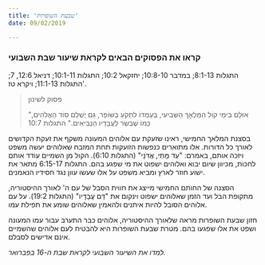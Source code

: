 ```yaml
---
title: 'שבעת השופרות'
date: 09/02/2019

---
```


### קראו את הפסוקים הבאים לקראת שיעור שבת השבועי
התגלות 8:1-13; במדבר 10:8-10; יחזקאל 10:2; התגלות 10:1-11; דניאל 12:6, 7; התגלות 11:1-13; ויקרא טז'.

> <p>פסוק לשינון</p>
> "אוּלָם בִּימֵי קוֹל הַמַּלְאָךְ הַשְּׁבִיעִי, בְּעָמְדוֹ לִתְקֹעַ בַּשּׁוֹפָר, גַּם יֻשְׁלַם סוֹד הָאֱלֹהִים, כְּמוֹ שֶׁבִּשֵֹר לַעֲבָדָיו הַנְּבִיאִים." התגלות 10:7

בסצנת המלאך החמישי, ראינו שזעקת עם אלוהים המעונה משקף את זעקת הקדושים לאורך כל הדורות. אלו מתוארים כנפשות הזועקות תחת המזבח שאלוהים יעשה משפט ויזכה אותם, באמרם: "עַד מָתַי, אֲדֹנָי" (התגלות 6:10). הקול מן השמיים עודד אותם לחכות, מכיוון שיום יבוא ואלוהים ישפוט את מי שפגע בהם. התגלות 6:15-17 מתאר את ישוע חוזר לארץ ומביא משפט על אלו שעשו עוון נגד חסידיו הנאמנים.

הסצנה של החותם החמישי מייצג את חווית הסבל של עם ה' לאורך ההיסטוריה, מתקופת הבל ועד הזמן שאלוהים ישפוט וינקום את "דַּם עֲבָדָיו" (התגלות 19:2). על עם אלוהים הסובל להיות איתנים ולהאמין שאלוהים שומע את תפילת עמו.

חזון שבעת השופרות מראה שלאורך ההיסטוריה, אלוהים כבר התערב עבור עמו המעונה ושפט את אלו שפגעו בהם. מטרת שבעת השופרות היא להבטיח לעם אלוהים שהשמיים אינם אדישים לסבלם.

_למדו את השיעור השבועי לקראת שבת ה-16 בפברואר._